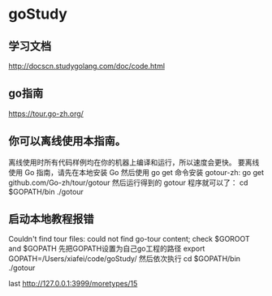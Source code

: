 # goStudy

## 学习文档
http://docscn.studygolang.com/doc/code.html
## go指南
https://tour.go-zh.org/


## 你可以离线使用本指南。
离线使用时所有代码样例均在你的机器上编译和运行，所以速度会更快。
要离线使用 Go 指南，请先在本地安装 Go 然后使用 go get 命令安装 gotour-zh:
go get github.com/Go-zh/tour/gotour
然后运行得到的 gotour 程序就可以了：
cd $GOPATH/bin
./gotour


## 启动本地教程报错
Couldn't find tour files: could not find go-tour content; check $GOROOT and $GOPATH
先把GOPATH设置为自己go工程的路径 export GOPATH=/Users/xiafei/code/goStudy/
然后依次执行
cd $GOPATH/bin
./gotour


last
http://127.0.0.1:3999/moretypes/15